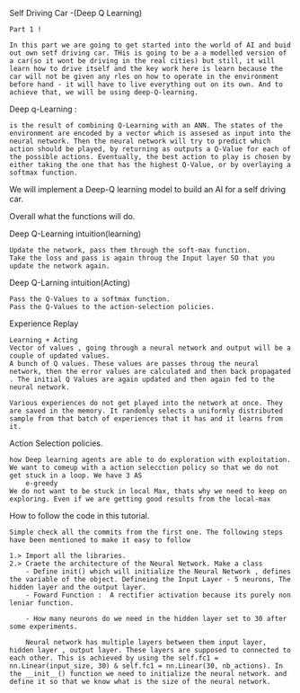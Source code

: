 
Self Driving Car -(Deep Q Learning)

	Part 1 !

	In this part we are going to get started into the world of AI and buid out own setf driving car. THis is going to be a a modelled version of a car(so it wont be driving in the real cities) but still, it will learn how to drive itself and the key work here is learn because the car will not be given any rles on how to operate in the environment before hand - it will have to live everything out on its own. And to achieve that, we will be using deep-Q-learning. 

Deep q-Learning  :

	is the result of combining Q-Learning with an ANN. The states of the environment are encoded by a vector which is assesed as input into the neural network. Then the neural network will try to predict which action should be played, by returning as outputs a Q-Value for each of the possible actions. Eventually, the best action to play is chosen by either taking the one that has the highest Q-Value, or by overlaying a softmax function. 

We will implement a Deep-Q learning model to build an AI for a self driving car. 

Overall what the functions will do.

Deep Q-Learning intuition(learning)

	Update the network, pass them through the soft-max function.
	Take the loss and pass is again throug the Input layer SO that you update the network again.

Deep Q-Larning intuition(Acting)

	Pass the Q-Values to a softmax function. 
	Pass the Q-Values to the action-selection policies. 

Experience Replay

	Learning + Acting
	Vector of values , going through a neural network and output will be a couple of updated values. 
	A bunch of Q values. These values are passes throug the neural network, then the error values are calculated and then back propagated . The initial Q Values are again updated and then again fed to the neural network. 

	Various experiences do not get played into the network at once. They are saved in the memory. It randomly selects a uniformly distributed sample from that batch of experiences that it has and it learns from it. 


Action Selection policies. 

	how Deep learning agents are able to do exploration with exploitation.
	We want to comeup with a action selecction policy so that we do not get stuck in a loop. We have 3 AS
		e-greedy   
	We do not want to be stuck in local Max, thats why we need to keep on exploring. Even if we are getting good results from the local-max


How to follow the code in this tutorial. 
	
	Simple check all the commits from the first one. The following steps have been mentioned to make it easy to follow

	1.> Import all the libraries.
	2.> Craete the architecture of the Neural Network. Make a class 
		- Define init() which will initialize the Neural Network , defines the variable of the object. Defineing the Input Layer - 5 neurons, The hidden layer and the output layer. 
		- Foward Function :  A rectifier activation because its purely non leniar function. 

		- How many neurons do we need in the hidden layer set to 30 after some experiments.

		Neural network has multiple layers between them input layer, hidden layer , output layer. These layers are supposed to connected to each other. This is achieved by using the self.fc1 = nn.Linear(input_size, 30) & self.fc1 = nn.Linear(30, nb_actions). In the __init__() function we need to initialize the neural network. and define it so that we know what is the size of the neural network.

		